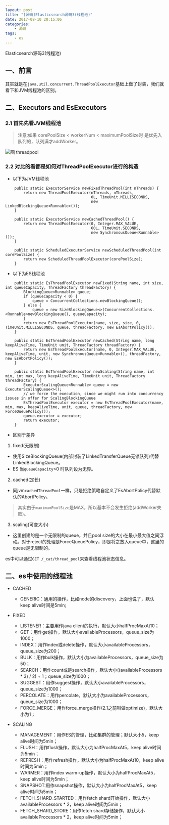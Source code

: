 ```yaml
---
layout: post
title: "[源码]Elasticsearch源码3(线程池)"
date: 2017-08-10 20:15:06 
categories: 
    - 源码
tags:
    - es
---
```


Elasticsearch源码3(线程池)

<!--more-->

## 一、前言

其实就是在`java.util.concurrent.ThreadPoolExecutor`基础上做了封装，我们就看下和JVM线程池的区别。

## 二、Executors and EsExecutors

### 2.1 首先先看JVM线程池

> 注意:如果 corePoolSize < workerNum < maximumPoolSize时 是优先入队列的，队列满才addWorker。
 
![图 threadpool](https://psiitoy.github.io/img/blog/essourcecode/threadpool.jpg)

### 2.2 对比的看都是如何对ThreadPoolExecutor进行的构造

* 以下为JVM线程池

```
    public static ExecutorService newFixedThreadPool(int nThreads) {
        return new ThreadPoolExecutor(nThreads, nThreads,
                                      0L, TimeUnit.MILLISECONDS,
                                      new LinkedBlockingQueue<Runnable>());
    }
    
    public static ExecutorService newCachedThreadPool() {
        return new ThreadPoolExecutor(0, Integer.MAX_VALUE,
                                      60L, TimeUnit.SECONDS,
                                      new SynchronousQueue<Runnable>());
    }

    public static ScheduledExecutorService newScheduledThreadPool(int corePoolSize) {
        return new ScheduledThreadPoolExecutor(corePoolSize);
    }

```

* 以下为ES线程池

```
    public static EsThreadPoolExecutor newFixed(String name, int size, int queueCapacity, ThreadFactory threadFactory) {
        BlockingQueue<Runnable> queue;
        if (queueCapacity < 0) {
            queue = ConcurrentCollections.newBlockingQueue();
        } else {
            queue = new SizeBlockingQueue<>(ConcurrentCollections.<Runnable>newBlockingQueue(), queueCapacity);
        }
        return new EsThreadPoolExecutor(name, size, size, 0, TimeUnit.MILLISECONDS, queue, threadFactory, new EsAbortPolicy());
    }
    
    public static EsThreadPoolExecutor newCached(String name, long keepAliveTime, TimeUnit unit, ThreadFactory threadFactory) {
        return new EsThreadPoolExecutor(name, 0, Integer.MAX_VALUE, keepAliveTime, unit, new SynchronousQueue<Runnable>(), threadFactory, new EsAbortPolicy());
    }    
    
    public static EsThreadPoolExecutor newScaling(String name, int min, int max, long keepAliveTime, TimeUnit unit, ThreadFactory threadFactory) {
        ExecutorScalingQueue<Runnable> queue = new ExecutorScalingQueue<>();
        // we force the execution, since we might run into concurrency issues in offer for ScalingBlockingQueue
        EsThreadPoolExecutor executor = new EsThreadPoolExecutor(name, min, max, keepAliveTime, unit, queue, threadFactory, new ForceQueuePolicy());
        queue.executor = executor;
        return executor;
    }

```

* 区别于差异
1) fixed(无限制)
- 使用SizeBlockingQueue(内部封装了LinkedTransferQueue无锁队列)代替LinkedBlockingQueue。
- ES 当`queueCapacity`<0 时队列设为无界。

2) cached(定长)
- 同jvm`cachedThreadPool`一样，只是拒绝策略自定义了EsAbortPolicy代替默认的AbortPolicy。
> 其实由于`maximumPoolSize`是MAX，所以基本不会发生拒绝(addWorker失败)。

3) scaling(可变大小)
- 这里创建的是一个无限制的queue，并且pool size的大小在最小最大值之间浮动。对于reject的处理是ForceQueuePolicy，即是将之放入queue中，这里的queue是无限制的。

es中可以通过`GET /_cat/thread_pool`来查看线程池状态信息。

## 二、es中使用的线程池

- CACHED
  + GENERIC：通用的操作，比如node的discovery，上面也说了，默认keep alive时间是5min;

- FIXED
  + LISTENER：主要用作java client的执行，默认大小halfProcMaxAt10；
  + GET：用作get操作，默认大小availableProcessors，queue_size为1000；
  + INDEX：用作index或delete操作，默认大小availableProcessors，queue_size为200；
  + BULK：用作bulk操作，默认大小为availableProcessors，queue_size为50；
  + SEARCH：用作count或是search操作，默认大小((availableProcessors * 3) / 2) + 1；queue_size为1000；
  + SUGGEST：用作suggest操作，默认大小availableProcessors，queue_size为1000；
  + PERCOLATE：用作percolate，默认大小为availableProcessors，queue_size为1000；
  + FORCE_MERGE：用作force_merge操作(2.1之前叫做optimize)，默认大小为1；

- SCALING
  + MANAGEMENT：用作ES的管理，比如集群的管理；默认大小5，keep alive时间为5min；
  + FLUSH：用作flush操作，默认大小为halfProcMaxAt5，keep alive时间为5min；
  + REFRESH：用作refresh操作，默认大小为halfProcMaxAt10，keep alive时间为5min；
  + WARMER：用作index warm-up操作，默认大小为halfProcMaxAt5，keep alive时间为5min；
  + SNAPSHOT:用作snapshot操作，默认大小为halfProcMaxAt5，keep alive时间为5min；
  + FETCH_SHARD_STARTED：用作fetch shard开始操作，默认大小availableProcessors * 2，keep alive时间为5min；
  + FETCH_SHARD_STORE：用作fetch shard存储操作，默认大小availableProcessors * 2，keep alive时间为5min；